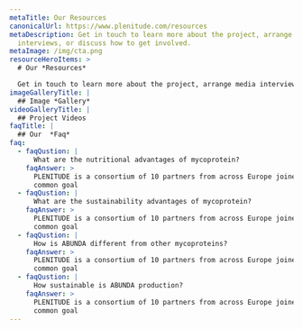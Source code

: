 ```yaml
---
metaTitle: Our Resources
canonicalUrl: https://www.plenitude.com/resources
metaDescription: Get in touch to learn more about the project, arrange media
  interviews, or discuss how to get involved.
metaImage: /img/cta.png
resourceHeroItems: >
  # Our *Resources*

  Get in touch to learn more about the project, arrange media interviews, or discuss how to get involved.
imageGalleryTitle: |
  ## Image *Gallery*
videoGalleryTitle: |
  ## Project Videos
faqTitle: |
  ## Our  *Faq*
faq:
  - faqQustion: |
      What are the nutritional advantages of mycoprotein?
    faqAnswer: >
      PLENITUDE is a consortium of 10 partners from across Europe joined by a
      common goal
  - faqQustion: |
      What are the sustainability advantages of mycoprotein?
    faqAnswer: >
      PLENITUDE is a consortium of 10 partners from across Europe joined by a
      common goal
  - faqQustion: |
      How is ABUNDA different from other mycoproteins?
    faqAnswer: >
      PLENITUDE is a consortium of 10 partners from across Europe joined by a
      common goal
  - faqQustion: |
      How sustainable is ABUNDA production?
    faqAnswer: >
      PLENITUDE is a consortium of 10 partners from across Europe joined by a
      common goal
---
```

